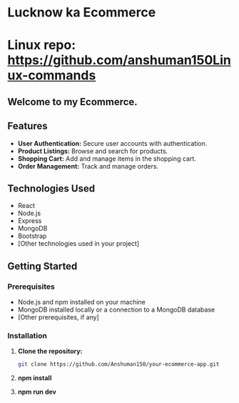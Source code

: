 # Lucknow ka Ecommerce
# Linux repo: https://github.com/anshuman150Linux-commands

## Welcome to my Ecommerce.

## Features

- **User Authentication:** Secure user accounts with authentication.
- **Product Listings:** Browse and search for products.
- **Shopping Cart:** Add and manage items in the shopping cart.
- **Order Management:** Track and manage orders.

## Technologies Used

- React
- Node.js
- Express
- MongoDB
- Bootstrap
- [Other technologies used in your project]

## Getting Started

### Prerequisites

- Node.js and npm installed on your machine
- MongoDB installed locally or a connection to a MongoDB database
- [Other prerequisites, if any]

### Installation

1. **Clone the repository:**

   ```bash
   git clone https://github.com/Anshuman150/your-ecommerce-app.git

2. **npm install**

3. **npm run dev**

   

